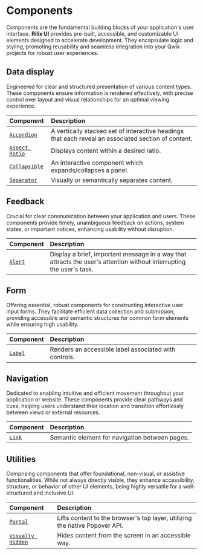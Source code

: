 # Components

Components are the fundamental building blocks of your application's user interface. **Rilix UI** provides pre-built, accessible, and customizable UI elements designed to accelerate development. They encapsulate logic and styling, promoting reusability and seamless integration into your Qwik projects for robust user experiences.

## Data display

Engineered for clear and structured presentation of various content types. These components ensure information is rendered effectively, with precise control over layout and visual relationships for an optimal viewing experience.

| Component                                                                                      | Description                                                                                         |
| :--------------------------------------------------------------------------------------------- | :-------------------------------------------------------------------------------------------------- |
| [`Accordion`](https://github.com/ZAHON/rilix-ui/tree/main/core/src/components/accordion)       | A vertically stacked set of interactive headings that each reveal an associated section of content. |
| [`Aspect Ratio`](https://github.com/ZAHON/rilix-ui/tree/main/core/src/components/aspect-ratio) | Displays content within a desired ratio.                                                            |
| [`Collapsible`](https://github.com/ZAHON/rilix-ui/tree/main/core/src/components/collapsible)   | An interactive component which expands/collapses a panel.                                           |
| [`Separator`](https://github.com/ZAHON/rilix-ui/tree/main/core/src/components/separator)       | Visually or semantically separates content.                                                         |

## Feedback

Crucial for clear communication between your application and users. These components provide timely, unambiguous feedback on actions, system states, or important notices, enhancing usability without disruption.

| Component                                                                        | Description                                                                                                          |
| :------------------------------------------------------------------------------- | :------------------------------------------------------------------------------------------------------------------- |
| [`Alert`](https://github.com/ZAHON/rilix-ui/tree/main/core/src/components/alert) | Display a brief, important message in a way that attracts the user's attention without interrupting the user's task. |

## Form

Offering essential, robust components for constructing interactive user input forms. They facilitate efficient data collection and submission, providing accessible and semantic structures for common form elements while ensuring high usability.

| Component                                                                        | Description                                           |
| :------------------------------------------------------------------------------- | :---------------------------------------------------- |
| [`Label`](https://github.com/ZAHON/rilix-ui/tree/main/core/src/components/label) | Renders an accessible label associated with controls. |

## Navigation

Dedicated to enabling intuitive and efficient movement throughout your application or website. These components provide clear pathways and cues, helping users understand their location and transition effortlessly between views or external resources.

| Component                                                                      | Description                                    |
| :----------------------------------------------------------------------------- | :--------------------------------------------- |
| [`Link`](https://github.com/ZAHON/rilix-ui/tree/main/core/src/components/link) | Semantic element for navigation between pages. |

## Utilities

Comprising components that offer foundational, non-visual, or assistive functionalities. While not always directly visible, they enhance accessibility, structure, or behavior of other UI elements, being highly versatile for a well-structured and inclusive UI.

| Component                                                                                            | Description                                                                 |
| :--------------------------------------------------------------------------------------------------- | :-------------------------------------------------------------------------- |
| [`Portal`](https://github.com/ZAHON/rilix-ui/tree/main/core/src/components/portal)                   | Lifts content to the browser's top layer, utilizing the native Popover API. |
| [`Visually Hidden`](https://github.com/ZAHON/rilix-ui/tree/main/core/src/components/visually-hidden) | Hides content from the screen in an accessible way.                         |
